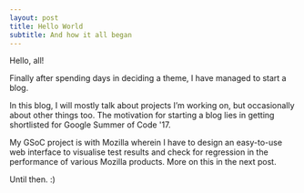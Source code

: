```yaml
---
layout: post
title: Hello World
subtitle: And how it all began
---
```

Hello, all!

Finally after spending days in deciding a theme, I have managed to start a blog. 
 
In this blog, I will mostly talk about projects I’m working on, but occasionally about other things too. The motivation for starting a blog lies in getting shortlisted for Google Summer of Code '17.
 
My GSoC project is with Mozilla wherein I have to design an easy-to-use web interface to visualise test results and check for regression in the performance of various Mozilla products. More on this in the next post.
 
Until then. :)

